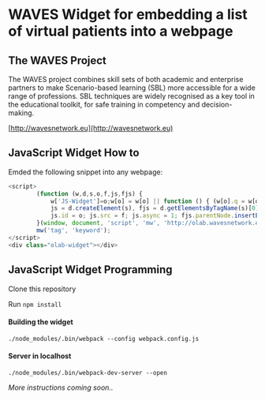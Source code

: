# WAVES Widget for embedding a list of virtual patients into a webpage


## The WAVES Project

The WAVES project combines skill sets of both academic and enterprise partners to make Scenario-based learning (SBL) more accessible for a wide range of professions.  SBL techniques are widely recognised as a key tool in the educational toolkit, for safe training in competency and decision-making.

[http://wavesnetwork.eu](http://wavesnetwork.eu)

## JavaScript Widget How to

Emded the following snippet into any webpage:

```javascript
<script>
        (function (w,d,s,o,f,js,fjs) {
            w['JS-Widget']=o;w[o] = w[o] || function () { (w[o].q = w[o].q || []).push(arguments) };
            js = d.createElement(s), fjs = d.getElementsByTagName(s)[0];
            js.id = o; js.src = f; js.async = 1; fjs.parentNode.insertBefore(js, fjs);
        }(window, document, 'script', 'mw', 'http://olab.wavesnetwork.eu/widget/widget.js'));
        mw('tag', 'keyword');
</script>
<div class="olab-widget"></div>
```

## JavaScript Widget Programming

Clone this repository

Run `npm install`

#### Building the widget
`./node_modules/.bin/webpack --config webpack.config.js`

#### Server in localhost
`./node_modules/.bin/webpack-dev-server --open`


<i>More instructions coming soon..</i>


